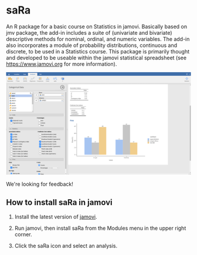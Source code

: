 # saRa

An R package for a basic course on Statistics in jamovi. Basically based on jmv package, the add-in includes a suite of (univariate and bivariate) 
descriptive methods  for nominal, ordinal, and numeric variables. The add-in also incorporates a module of probability distributions, continuous and discrete, to
be used in a Statistics course. This package is primarily thought and developed to be useable within the jamovi statistical spreadsheet (see <https://www.jamovi.org> for more information).

![Screenshot of saRa](https://github.com/DLEIVA/saRa/raw/master/img/screenshot_saRa.png)

We're looking for feedback!

## How to install saRa in jamovi

1. Install the latest version of [jamovi](https://www.jamovi.org/download.html).

2. Run jamovi, then install saRa from the Modules menu in the upper right corner.

3. Click the saRa icon and select an analysis.
